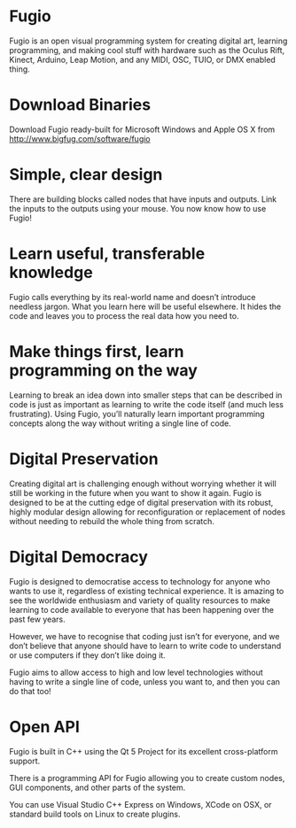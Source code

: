 # Fugio
Fugio is an open visual programming system for creating digital art, learning programming, and making cool stuff with hardware such as the Oculus Rift, Kinect, Arduino, Leap Motion, and any MIDI, OSC, TUIO, or DMX enabled thing.

# Download Binaries
Download Fugio ready-built for Microsoft Windows and Apple OS X from http://www.bigfug.com/software/fugio

# Simple, clear design
There are building blocks called nodes that have inputs and outputs. Link the inputs to the outputs using your mouse. You now know how to use Fugio!

# Learn useful, transferable knowledge
Fugio calls everything by its real-world name and doesn’t introduce needless jargon.  What you learn here will be useful elsewhere.  It hides the code and leaves you to process the real data how you need to.

# Make things first, learn programming on the way
Learning to break an idea down into smaller steps that can be described in code is just as important as learning to write the code itself (and much less frustrating).   Using Fugio, you’ll naturally learn important programming concepts along the way without writing a single line of code.

# Digital Preservation
Creating digital art is challenging enough without worrying whether it will still be working in the future when you want to show it again.  Fugio is designed to be at the cutting edge of digital preservation with its robust, highly modular design allowing for reconfiguration or replacement of nodes without needing to rebuild the whole thing from scratch.

# Digital Democracy
Fugio is designed to democratise access to technology for anyone who wants to use it, regardless of existing technical experience.  It is amazing to see the worldwide enthusiasm and variety of quality resources to make learning to code available to everyone that has been happening over the past few years.

However, we have to recognise that coding just isn’t for everyone, and we don’t believe that anyone should have to learn to write code to understand or use computers if they don’t like doing it.

Fugio aims to allow access to high and low level technologies without having to write a single line of code, unless you want to, and then you can do that too!

# Open API
Fugio is built in C++ using the Qt 5 Project for its excellent cross-platform support.

There is a programming API for Fugio allowing you to create custom nodes, GUI components, and other parts of the system.

You can use Visual Studio C++ Express on Windows, XCode on OSX, or standard build tools on Linux to create plugins.
